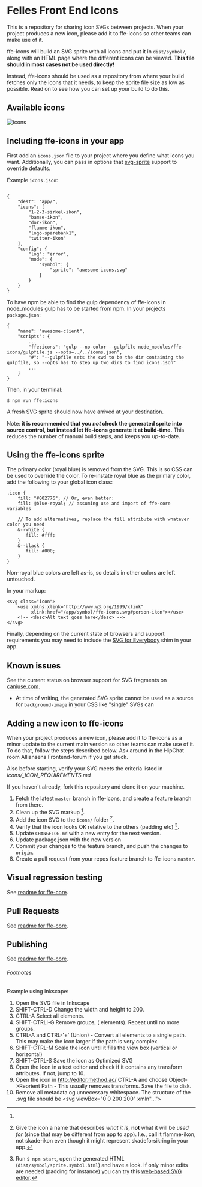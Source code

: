# Felles Front End Icons

This is a repository for sharing icon SVGs between projects. When your project produces a new icon,
please add it to ffe-icons so other teams can make use of it.

ffe-icons will build an SVG sprite with all icons and put it in `dist/symbol/`, along with an HTML page where
the different icons can be viewed. **This file should in most cases not be used directly!**

Instead, ffe-icons should be used as a repository from where your build fetches only the icons that it needs, to keep
the sprite file size as low as possible. Read on to see how you can set up your build to do this.

## Available icons
![icons](visual-tests/baseline-screenshots/sprite.symbol/plain/firefox.png)

## Including ffe-icons in your app
First add an `icons.json` file to your project where you define what icons you want. Additionally, you can
pass in options that [svg-sprite](https://github.com/jkphl/svg-sprite) support to override defaults.

Example `icons.json`:

```

{
    "dest": "app/",
    "icons": [
        "1-2-3-sirkel-ikon",
        "bamse-ikon",
        "dor-ikon",
        "flamme-ikon",
        "logo-sparebank1",
        "twitter-ikon"
    ],
    "config": {
        "log": "error",
        "mode": {
            "symbol": {
                "sprite": "awesome-icons.svg"
            }
        }
    }
}

```

To have npm be able to find the gulp dependency of ffe-icons in node_modules gulp has to be started from npm.
In your projects `package.json`:

```
{
    "name": "awesome-client",
    "scripts": {
        ...
        "ffe:icons": "gulp --no-color --gulpfile node_modules/ffe-icons/gulpfile.js --opts=../../icons.json",
        "#": "--gulpfile sets the cwd to be the dir containing the gulpfile, so --opts has to step up two dirs to find icons.json"
        ...
    }
}
```

Then, in your terminal:

`$ npm run ffe:icons`

A fresh SVG sprite should now have arrived at your destination.

Note: **it is recommended that you _not_ check the generated sprite into source control, but instead let ffe-icons
generate it at build-time.** This reduces the number of manual build steps, and keeps you up-to-date.

## Using the ffe-icons sprite

The primary color (royal blue) is removed from the SVG. This is so CSS can be used to override the color. To re-instate
royal blue as the primary color, add the following to your global icon class:

```
.icon {
    fill: "#002776"; // Or, even better:
    fill: @blue-royal; // assuming use and import of ffe-core variables

    // To add alternatives, replace the fill attribute with whatever color you need
    &--white {
       fill: #fff;
    }
    &--black {
       fill: #000;
    }
}
```

Non-royal blue colors are left as-is, so details in other colors are left untouched.

In your markup:

```
<svg class="icon">
    <use xmlns:xlink="http://www.w3.org/1999/xlink"
         xlink:href="/app/symbol/ffe-icons.svg#person-ikon"></use>
    <!-- <desc>Alt text goes here</desc> -->
</svg>
```

Finally, depending on the current state of browsers and support requirements you may need to include the
[SVG for Everybody](https://github.com/jonathantneal/svg4everybody) shim in your app.

## Known issues

See the current status on browser support for SVG fragments on [caniuse.com](caniuse.com/svg-fragment).

* At time of writing, the generated SVG sprite cannot be used as a source for `background-image` in your CSS like "single" SVGs can


## Adding a new icon to ffe-icons

When your project produces a new icon, please add it to ffe-icons as a minor update to the current main version so other teams
can make use of it. To do that, follow the steps described below. Ask around in the HipChat room Alliansens Frontend-forum
if you get stuck.

Also before starting, verify your SVG meets the criteria listed in *icons/_ICON_REQUIREMENTS.md*

If you haven't already, fork this repository and clone it on your machine.

1. Fetch the latest `master` branch in ffe-icons, and create a feature branch from there.
2. Clean up the SVG markup [^3].
3. Add the icon SVG to the `icons/` folder [^1].
4. Verify that the icon looks OK relative to the others (padding etc) [^2].
5. Update `CHANGELOG.md` with a new entry for the next version.
6. Update package.json with the new version
7. Commit your changes to the feature branch, and push the changes to `origin`.
8. Create a pull request from your repos feature branch to ffe-icons `master`.

## Visual regression testing
See [readme for ffe-core](***REMOVED***).

## Pull Requests
See [readme for ffe-core](***REMOVED***).

## Publishing
See [readme for ffe-core](***REMOVED***).


###### Footnotes

[^1]: Give the icon a name that describes _what it is_, **not** what it will be _used for_ (since that may be different
from app to app). I.e., call it flamme-ikon, not skade-ikon even though it might represent skadeforsikring in your app.

[^2]: Run `$ npm start`, open the generated HTML (`dist/symbol/sprite.symbol.html`) and have a look. If only minor edits
are needed (padding for instance) you can try this [web-based SVG editor](https://github.com/SVG-Edit/svgedit).

[^3]:
Example using Inkscape:
1. Open the SVG file in Inkscape
2. SHIFT-CTRL-D Change the width and height to 200.
3. CTRL-A Select all elements.
4. SHIFT-CTRLl-G Remove groups, (<g> elements). Repeat until no more groups.
5. CTRL-A and CTRL-'+' (Union) - Convert all elements to a single path. This may make the icon larger if the path is very complex.
6. SHIFT-CTRL-M  Scale the icon until it fills the view box (vertical or horizontal)
7. SHIFT-CTRL-S Save the icon as Optimized SVG
8. Open the Icon in a text editor and check if it contains any transform attributes. If not, jump to 10.
9. Open the icon in http://editor.method.ac/ CTRL-A and choose Object->Reorient Path - This usually removes transforms. Save the file to disk.
10. Remove all metadata og unnecessary whitespace. The structure of the .svg file should be <svg viewBox="0 0 200 200" xmln"..."><path d="..."/></svg>
